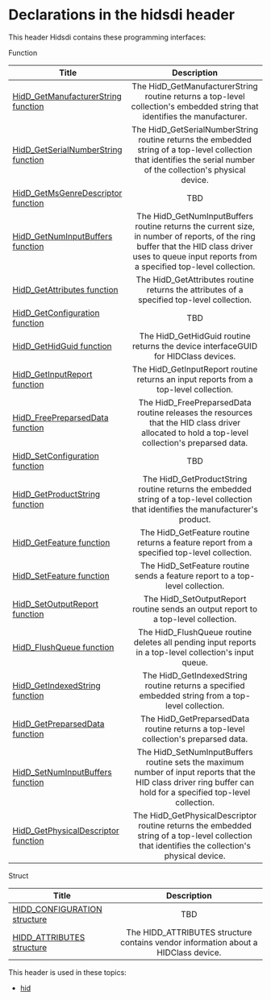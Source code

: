 # Declarations in the hidsdi header
This header Hidsdi contains these programming interfaces:

Function

| Title        | Description    |
| ------------- |:-------------:|
| [HidD_GetManufacturerString function](nf-hidsdi-hidd-getmanufacturerstring.md) | The HidD_GetManufacturerString routine returns a top-level collection's embedded string that identifies the manufacturer. |
| [HidD_GetSerialNumberString function](nf-hidsdi-hidd-getserialnumberstring.md) | The HidD_GetSerialNumberString routine returns the embedded string of a top-level collection that identifies the serial number of the collection's physical device. |
| [HidD_GetMsGenreDescriptor function](nf-hidsdi-hidd-getmsgenredescriptor.md) | TBD |
| [HidD_GetNumInputBuffers function](nf-hidsdi-hidd-getnuminputbuffers.md) | The HidD_GetNumInputBuffers routine returns the current size, in number of reports, of the ring buffer that the HID class driver uses to queue input reports from a specified top-level collection. |
| [HidD_GetAttributes function](nf-hidsdi-hidd-getattributes.md) | The HidD_GetAttributes routine returns the attributes of a specified top-level collection. |
| [HidD_GetConfiguration function](nf-hidsdi-hidd-getconfiguration.md) | TBD |
| [HidD_GetHidGuid function](nf-hidsdi-hidd-gethidguid.md) | The HidD_GetHidGuid routine returns the device interfaceGUID for HIDClass devices. |
| [HidD_GetInputReport function](nf-hidsdi-hidd-getinputreport.md) | The HidD_GetInputReport routine returns an input reports from a top-level collection. |
| [HidD_FreePreparsedData function](nf-hidsdi-hidd-freepreparseddata.md) | The HidD_FreePreparsedData routine releases the resources that the HID class driver allocated to hold a top-level collection's preparsed data. |
| [HidD_SetConfiguration function](nf-hidsdi-hidd-setconfiguration.md) | TBD |
| [HidD_GetProductString function](nf-hidsdi-hidd-getproductstring.md) | The HidD_GetProductString routine returns the embedded string of a top-level collection that identifies the manufacturer's product. |
| [HidD_GetFeature function](nf-hidsdi-hidd-getfeature.md) | The HidD_GetFeature routine returns a feature report from a specified top-level collection. |
| [HidD_SetFeature function](nf-hidsdi-hidd-setfeature.md) | The HidD_SetFeature routine sends a feature report to a top-level collection. |
| [HidD_SetOutputReport function](nf-hidsdi-hidd-setoutputreport.md) | The HidD_SetOutputReport routine sends an output report to a top-level collection. |
| [HidD_FlushQueue function](nf-hidsdi-hidd-flushqueue.md) | The HidD_FlushQueue routine deletes all pending input reports in a top-level collection's input queue. |
| [HidD_GetIndexedString function](nf-hidsdi-hidd-getindexedstring.md) | The HidD_GetIndexedString routine returns a specified embedded string from a top-level collection. |
| [HidD_GetPreparsedData function](nf-hidsdi-hidd-getpreparseddata.md) | The HidD_GetPreparsedData routine returns a top-level collection's preparsed data. |
| [HidD_SetNumInputBuffers function](nf-hidsdi-hidd-setnuminputbuffers.md) | The HidD_SetNumInputBuffers routine sets the maximum number of input reports that the HID class driver ring buffer can hold for a specified top-level collection. |
| [HidD_GetPhysicalDescriptor function](nf-hidsdi-hidd-getphysicaldescriptor.md) | The HidD_GetPhysicalDescriptor routine returns the embedded string of a top-level collection that identifies the collection's physical device. |
Struct

| Title        | Description    |
| ------------- |:-------------:|
| [HIDD_CONFIGURATION structure](ns-hidsdi--hidd-configuration.md) | TBD |
| [HIDD_ATTRIBUTES structure](ns-hidsdi--hidd-attributes.md) | The HIDD_ATTRIBUTES structure contains vendor information about a HIDClass device. |

This header is used in these topics:

- [hid](..content/_hid)
